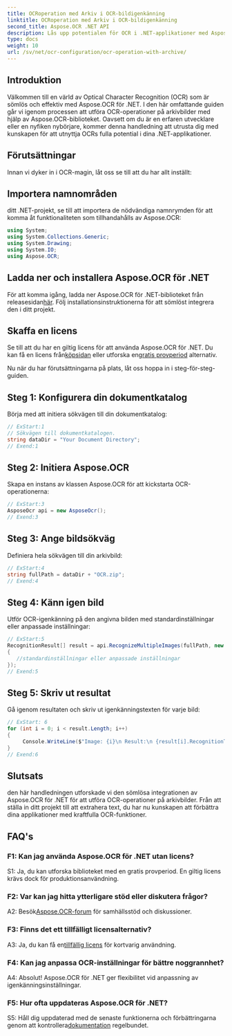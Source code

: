 ```yaml
---
title: OCRoperation med Arkiv i OCR-bildigenkänning
linktitle: OCRoperation med Arkiv i OCR-bildigenkänning
second_title: Aspose.OCR .NET API
description: Lås upp potentialen för OCR i .NET-applikationer med Aspose.OCR. Lär dig att extrahera text från arkivbilder steg för steg.
type: docs
weight: 10
url: /sv/net/ocr-configuration/ocr-operation-with-archive/
---
```

## Introduktion

Välkommen till en värld av Optical Character Recognition (OCR) som är sömlös och effektiv med Aspose.OCR för .NET. I den här omfattande guiden går vi igenom processen att utföra OCR-operationer på arkivbilder med hjälp av Aspose.OCR-biblioteket. Oavsett om du är en erfaren utvecklare eller en nyfiken nybörjare, kommer denna handledning att utrusta dig med kunskapen för att utnyttja OCRs fulla potential i dina .NET-applikationer.

## Förutsättningar

Innan vi dyker in i OCR-magin, låt oss se till att du har allt inställt:

## Importera namnområden

ditt .NET-projekt, se till att importera de nödvändiga namnrymden för att komma åt funktionaliteten som tillhandahålls av Aspose.OCR:

```csharp
using System;
using System.Collections.Generic;
using System.Drawing;
using System.IO;
using Aspose.OCR;
```

## Ladda ner och installera Aspose.OCR för .NET

 För att komma igång, ladda ner Aspose.OCR för .NET-biblioteket från releasesidan[här](https://releases.aspose.com/ocr/net/). Följ installationsinstruktionerna för att sömlöst integrera den i ditt projekt.

## Skaffa en licens

 Se till att du har en giltig licens för att använda Aspose.OCR för .NET. Du kan få en licens från[köpsidan](https://purchase.aspose.com/buy) eller utforska en[gratis provperiod](https://releases.aspose.com/) alternativ.

Nu när du har förutsättningarna på plats, låt oss hoppa in i steg-för-steg-guiden.

## Steg 1: Konfigurera din dokumentkatalog

Börja med att initiera sökvägen till din dokumentkatalog:

```csharp
// ExStart:1
// Sökvägen till dokumentkatalogen.
string dataDir = "Your Document Directory";
// Exend:1
```

## Steg 2: Initiera Aspose.OCR

Skapa en instans av klassen Aspose.OCR för att kickstarta OCR-operationerna:

```csharp
// ExStart:3
AsposeOcr api = new AsposeOcr();
// Exend:3
```

## Steg 3: Ange bildsökväg

Definiera hela sökvägen till din arkivbild:

```csharp
// ExStart:4
string fullPath = dataDir + "OCR.zip";
// Exend:4
```

## Steg 4: Känn igen bild

Utför OCR-igenkänning på den angivna bilden med standardinställningar eller anpassade inställningar:

```csharp
// ExStart:5
RecognitionResult[] result = api.RecognizeMultipleImages(fullPath, new RecognitionSettings
{
   //standardinställningar eller anpassade inställningar
});
// Exend:5
```

## Steg 5: Skriv ut resultat

Gå igenom resultaten och skriv ut igenkänningstexten för varje bild:

```csharp
// ExStart: 6
for (int i = 0; i < result.Length; i++)
{
	 Console.WriteLine($"Image: {i}\n Result:\n {result[i].RecognitionText}");
}
// Exend:6
```

## Slutsats

den här handledningen utforskade vi den sömlösa integrationen av Aspose.OCR för .NET för att utföra OCR-operationer på arkivbilder. Från att ställa in ditt projekt till att extrahera text, du har nu kunskapen att förbättra dina applikationer med kraftfulla OCR-funktioner.

## FAQ's

### F1: Kan jag använda Aspose.OCR för .NET utan licens?

S1: Ja, du kan utforska biblioteket med en gratis provperiod. En giltig licens krävs dock för produktionsanvändning.

### F2: Var kan jag hitta ytterligare stöd eller diskutera frågor?

 A2: Besök[Aspose.OCR-forum](https://forum.aspose.com/c/ocr/16) för samhällsstöd och diskussioner.

### F3: Finns det ett tillfälligt licensalternativ?

 A3: Ja, du kan få en[tillfällig licens](https://purchase.aspose.com/temporary-license/) för kortvarig användning.

### F4: Kan jag anpassa OCR-inställningar för bättre noggrannhet?

A4: Absolut! Aspose.OCR för .NET ger flexibilitet vid anpassning av igenkänningsinställningar.

### F5: Hur ofta uppdateras Aspose.OCR för .NET?

 S5: Håll dig uppdaterad med de senaste funktionerna och förbättringarna genom att kontrollera[dokumentation](https://reference.aspose.com/ocr/net/) regelbundet.